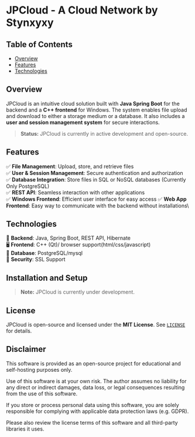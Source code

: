 # JPCloud - A Cloud Network by Stynxyxy

## Table of Contents

- [Overview](#overview)
- [Features](#features)
- [Technologies](#technologies)


## Overview

JPCloud is an intuitive cloud solution built with **Java Spring Boot** for the backend and a **C++ frontend** for Windows. The system enables file upload and download to either a storage medium or a database. It also includes a **user and session management system** for secure interactions.

> **Status:** JPCloud is currently in active development and open-source.

## Features

✅ **File Management**: Upload, store, and retrieve files\
✅ **User & Session Management**: Secure authentication and authorization\
✅ **Database Integration**: Store files in SQL or NoSQL databases (Currently Only PostgreSQL)\
✅ **REST API**: Seamless interaction with other applications\
✅ **Windows Frontend**: Efficient user interface for easy access
✅ **Web App Frontend**: Easy way to communicate with the backend without installations\ 

## Technologies

🚀 **Backend**: Java, Spring Boot, REST API, Hibernate\
🖥 **Frontend**: C++ (Qt)/ browser support(html/css/javascript)\
💾 **Database**: PostgreSQL/mysql \
🔐 **Security**: SSL Support

## Installation and Setup

> **Note:** JPCloud is currently under development.


## License

JPCloud is open-source and licensed under the **MIT License**. See [`LICENSE`](LICENSE) for details.

## Disclaimer

This software is provided as an open-source project for educational and self-hosting purposes only.

Use of this software is at your own risk. The author assumes no liability for any direct or indirect damages, data loss, or legal consequences resulting from the use of this software.

If you store or process personal data using this software, you are solely responsible for complying with applicable data protection laws (e.g. GDPR).

Please also review the license terms of this software and all third-party libraries it uses.

